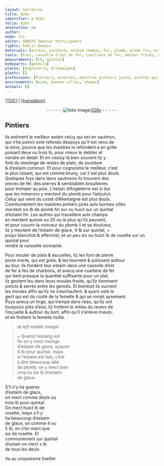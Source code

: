 ```yaml
---
layout: narrative
title: 028v
identifier: p-028v
folio: 028v
annotation: no
author:
mode: tcn
editor: GR8975 Seminar Participants
rights: Public Domain
materials: [estain, souldure, estaim commun, fer, plomb, plomb fin, estaim fin, estaim de glace, rosette, pierre porte morte, grais, estaim, charbons, eau, estaing est fin, estaim est bas]
tools: [tour, cassolle d’est de fer, cueillere de fer, moules froids, moules, linge]
measurements: [lb, quintal]
bodyparts: [genoils]
places: [Angleterre, Allemaigne]
plants: []
professions: [Pintiers, minerons, maistres pintiers jurés, aultres qui travaillent aulx champs]
environments: [mine, bonnes villes, champs]
animals: []
---
```


 <p><a href="{{ site.baseurl }}/normalized/">[TOC]</a> | <a href="{{ site.baseurl }}/texts/p-028v_tl/" target="_blank">[translation]</a></p><div class="folio" align="center">- - - - - <a href="http://gallica.bnf.fr/ark:/12148/btv1b10500001g/f62.image" target="_blank"><img src="https://cu-mkp.github.io/2017-workshop-edition/assets/photo-icon.png" alt="folio image: " style="display:inline-block; margin-bottom:-3px;"/>028v</a> - - - - - </div>  
  

## <span class="pro">Pintiers</span>

 
Ils estiment le meilleur <span class="m">estain</span> celuy qui est en saulmon,<br/> qui n’ha poinct esté refondu despuys qu’il est venu de<br/> la <span class="env">mine</span>, pource que les m<span class="exp">aistre</span>s le refondent <span class="del">a</span> en grille<br/> poisant deux ou trois <span class="ms">lb</span>, pour mieux le debiter et<br/> vendre en detail. Et en cestuy là bien souvent ilz y<br/> font du meslinge de restes de plats, de <span class="m">souldure</span><br/> & d’<span class="m">estaim commun</span>. Et pour cognoistre le meilleur, c’est<br/> le plus luisant, qui est co<span class="exp">mm</span>e bruny, car il est plus douls.<br/> Quelques foys dans leurs saulmons ilz trouvent des<br/> pieces de <span class="m">fer</span>, des pierres & semblables brouilleries<br/> pour tromper au poix. L’<span class="m">estain</span> d’<span class="pl">Angleterre</span> est si dur<br/> que les <span class="pro">minerons</span> y mectent du <span class="m">plomb</span> pour l’adoulcir.<br/> Celuy qui vient du costé d’<span class="pl">Allemaigne</span> est plus douls.<br/> Communement les <span class="pro">m<span class="exp">aistre</span>s pintiers jurés</span> aulx <span class="env">bonnes villes</span><br/> mectent six <span class="ms">lb</span> de <span class="m">plomb fin</span> <span class="del">sur</span> ou huict sur un <span class="ms">quintal</span><br/> d’<span class="m">estaim fin</span>. Les <span class="pro">aultres qui travaillent aulx <span class="env">champs</span></span><br/> en mectent quinze ou 20 ou le plus qu’ilz peuvent,<br/> et pour couvrir la noirceur du <span class="m">plomb</span> <span class="del">il</span> et sa doulceur,<br/> ilz y mectent de l’<span class="m">estaim de glace</span>, 4 <span class="ms">lb</span> sur <span class="ms">quintal</span>, \+<br/> <span class="del">po</span>qui blanchist & affermist, et <span class="del">un peu</span> <span class="add">six ou huict <span class="ms">lb</span></span> de <span class="m">rosette</span> <span class="add">sur un <span class="ms">quintal</span></span> pour<br/> rendre la vaisselle <span class="sn">sonnante</span>.
 
 Pour mouler de plats & escuelles, ilz les font de <span class="m">pierre<br/> <span class="del">porte</span> morte</span>, qui est <span class="m">grais</span>, & les tournent & polissent <span class="del">aultour</span><br/> au <span class="tl">tour</span>. Ils fondent leur <span class="m">estaim</span> dans une <span class="tl">cassolle <span class="del">d’est</span><br/> de <span class="m">fer</span></span> à feu de <span class="m">charbons</span>, et avecq une <span class="tl">cueillere de <span class="m">fer</span></span><br/> qui tient <span class="del">presque</span> la quantité suffisante pour un plat,<br/> ilz gectent <span class="del">leu</span> dans leurs <span class="tl">moules froids</span>, qu’ilz tiennnent<br/> joincts & serrés entre les <span class="bp">genoils</span>. Et bientost ilz ouvrent<br/> les <span class="tl">moules</span> affin qu’ilz ne s’eschaufent, & ayant osté le<br/> gect qui est du costé de la femelle & qui se rompt aysem<span class="exp">ent</span>.<br/> Puys avecq un <span class="tl">linge</span>, qui trempe dans l’<span class="m">eau</span>, qu’ilz ont<br/> tousjours prés d’eus, ilz frottent le milieu du revers de<br/> l’escuelle & aultour du bort, affin qu’il s’enleve mieulx,<br/> et en frottent la femelle molle.
 
> *at left middle margin*
> 
> 
>   \+ Quand l’<span class="m">estaing est<br/> fin</span> on y mect moings<br/> d’<span class="m">estaim de glace</span>, sçavoir<br/> 4 <span class="ms">lb</span> pour <span class="ms">quintal</span>, mays<br/> si l’<span class="m">estaim est bas</span>, c’est<br/> à dire beaucoup allié<br/> de <span class="m">plomb</span>, on y mect bien<br/> cinq ou six <span class="ms">lb</span> d’<span class="m">estaim<br/> de glace</span>.
 
 S’il n’y ha gueres<br/> d’<span class="m">estaim de glace</span>,<br/> on mect co<span class="exp">mm</span>e deulx ou<br/> trois <span class="ms">lb</span> pour <span class="ms">quintal</span>.<br/> On mect huict <span class="ms">lb</span> de<br/> <span class="m">rosette</span>, mays s’il y<br/> ha beaucoup d’<span class="m">estaim<br/> de glace</span>, <span class="del">on</span> co<span class="exp">mm</span>e 4 ou<br/> 5 <span class="ms">lb</span>, on n’en mect que<br/> six de <span class="m">rosette</span>. Et<br/> co<span class="exp">mmun</span>ement sur <span class="ms">quintal</span><br/> d’<span class="m">estain</span> on mect x <span class="ms">lb</span><br/> de tous les deulx.
 
 
  
Va au cinquiesme foeillet
 
 